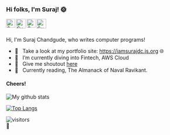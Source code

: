 ### Hi folks, I'm Suraj! :sun_with_face:


<a href="https://in.linkedin.com/in/surajdc">
    <img align="left" alt="Suraj Chandgude | Linkedin" width="24px" src="https://github.com/iamsurajdc/iamsurajdc/blob/master/assets/Linkedin.svg" />
  </a>
  <a href="https://twitter.com/iamsurajdc">
    <img align="left" alt="Suraj Chandgude | Twitter" width="26px" src="https://github.com/iamsurajdc/iamsurajdc/blob/master/assets/Twitter.svg" />
  </a>
  <a href="https://www.instagram.com/curiousneuron/">
    <img align="left" alt="Suraj Chandgude | Instagram" width="24px" src="https://github.com/iamsurajdc/iamsurajdc/blob/master/assets/Instagram.svg" />
  </a>
  <a href="mailto:surajchandgude0304@gmail.com">
    <img align="left" alt="Suraj Chandgude | Gmail" width="26px" src="https://github.com/iamsurajdc/iamsurajdc/blob/master/assets/Gmail.svg" />
  </a>
<br />
<br />

Hi, I'm Suraj Chandgude, who writes computer programs!

- :100: &nbsp; Take a look at my portfolio site: https://iamsurajdc.js.org :globe_with_meridians:
- 🌱 &nbsp; I’m currently diving into Fintech, AWS Cloud
- 💬 &nbsp; Give me shoutout [here](https://twitter.com/iamsurajdc)
- :page_facing_up: &nbsp; Currently reading, The Almanack of Naval Ravikant.

#### Cheers!
 
![My github stats](https://github-readme-stats.vercel.app/api?username=iamsurajdc&show_icons=true&theme=dracula&count_private=true)

[![Top Langs](https://github-readme-stats.vercel.app/api/top-langs/?username=iamsurajdc&theme=dracula&layout=compact)](https://github.com/anuraghazra/github-readme-stats)

![visitors](https://profile-counter.glitch.me/iamsurajdc/count.svg)
</br>
🌻
